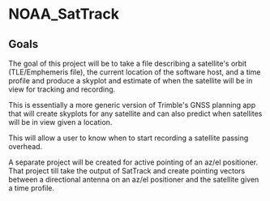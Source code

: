 # NOAA_SatTrack

## Goals
The goal of this project will be to take a file describing a satellite's orbit (TLE/Emphemeris file), the current location of the software host, and a time profile and produce a skyplot and estimate of when the satellite will be in view for tracking and recording.

This is essentially a more generic version of Trimble's GNSS planning app that will create skyplots for any satellite and can also predict when satellites will be in view given a location.

This will allow a user to know when to start recording a satellite passing overhead.

A separate project will be created for active pointing of an az/el positioner. That project till take the output of SatTrack and create pointing vectors between a directional antenna on an az/el positioner and the satellite given a time profile.


